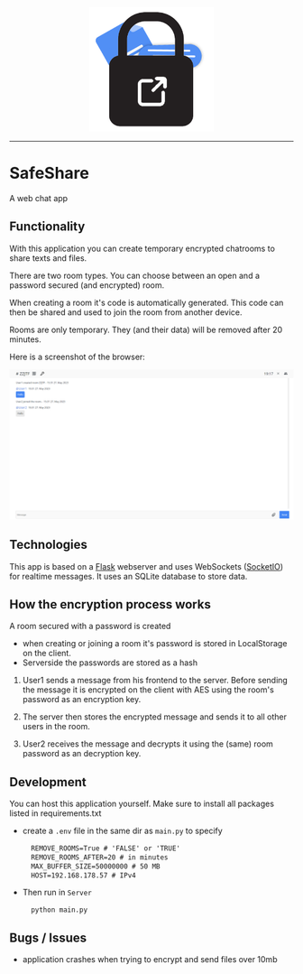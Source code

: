 <!-- Logo -->
<p align="center">
  <img width="220" src="./Server/static/icons/page_icon.png">
</p>

---

# SafeShare

A web chat app

## Functionality

With this application you can create temporary encrypted chatrooms to share texts and files.

There are two room types. You can choose between an open and a password secured (and encrypted) room.

When creating a room it's code is automatically generated. This code can then be shared and used to join the room from another device.

Rooms are only temporary. They (and their data) will be removed after 20 minutes.

Here is a screenshot of the browser:

![Screenshot](Screenshot.png "Screenshot")

## Technologies

This app is based on a [Flask](https://flask.palletsprojects.com/) webserver and uses WebSockets ([SocketIO](https://socket.io/)) for realtime messages. It uses an SQLite database to store data.

## How the encryption process works
A room secured with a password is created
- when creating or joining a room it's password is stored in LocalStorage on the client.
- Serverside the passwords are stored as a hash

1. User1 sends a message from his frontend to the server. Before sending the message it is encrypted on the client with AES using the room's password as an encryption key.

2. The server then stores the encrypted message and sends it to all other users in the room.

3. User2 receives the message and decrypts it using the (same) room password as an decryption key.

## Development

You can host this application yourself. Make sure to install all packages listed in requirements.txt

- create a ```.env``` file in the same dir as ```main.py``` to specify

        REMOVE_ROOMS=True # 'FALSE' or 'TRUE'
        REMOVE_ROOMS_AFTER=20 # in minutes
        MAX_BUFFER_SIZE=50000000 # 50 MB
        HOST=192.168.178.57 # IPv4

- Then run in ```Server```

        python main.py

## Bugs / Issues
- application crashes when trying to encrypt and send files over 10mb




